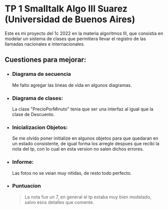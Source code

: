 # TP 1  Smalltalk Algo III Suarez (Universidad de Buenos Aires)

Este es mi proyecto del 1c 2022 en la materia algoritmos III, que consistia en modelar un sistema  de clases que permitiera llevar el registro de las llamadas nacionales e internacionales.

## Cuestiones para mejorar:

- ### Diagrama de secuencia
  Me falto agregar las lineas de vida en algunos diagramas.
 
- ### Diagrama de clases:
  La clase "PrecioPorMinuto" tenia que ser una interfaz al igual que la clase de Descuento.

- ### Inicializacion Objetos:
  Se me olvido poner initialize en algunos objetos para que quedaran en un estado consistente, de igual forma los arregle despues que recibi la nota del tp, con lo cual en esta version no salen dichos errores.

- ### Informe:
  Las fotos no se veian muy nitidas, de resto todo perfecto.
   
- ### Puntuacion
  > La nota fue un 7, en general el tp estaba muy bien modelado, salvo esos detalles que comente.
